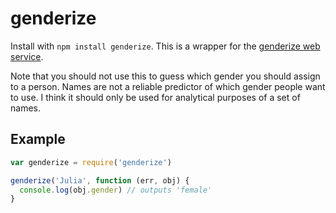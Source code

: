 # genderize

Install with `npm install genderize`. This is a wrapper for the [genderize web service](http://genderize.io/).

Note that you should not use this to guess which gender you should assign to
a person. Names are not a reliable predictor of which gender people want to use.
I think it should only be used for analytical purposes of a set of names.

## Example
```js
var genderize = require('genderize')

genderize('Julia', function (err, obj) {
  console.log(obj.gender) // outputs 'female'
}
```